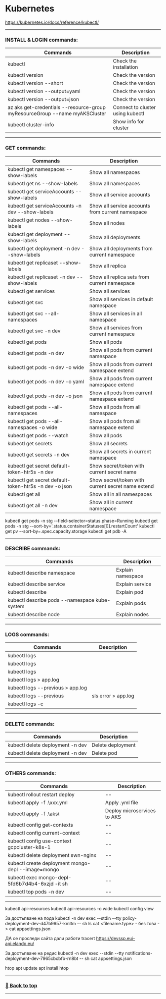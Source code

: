 # **Kubernetes**

https://kubernetes.io/docs/reference/kubectl/

---

### **INSTALL & LOGIN commands:**

|**Commands**                                                                   | **Description**                  |
|--                                                                             | --                               |
|kubectl                                                                        | Check the installation           |
|kubectl version                                                                | Check the version                |
|kubectl version --short                                                        | Check the version                |
|kubectl version --output=yaml                                                  | Check the version                |
|kubectl version --output=json                                                  | Check the version                |
|az aks get-credentials --resource-group myResourceGroup --name myAKSCluster    | Connect to cluster using kubectl |
|kubectl cluster-info                                                           | Show info for cluster            |

---

### **GET commands:**

|**Commands**                                               | **Description**                                     |
|--                                                         | --                                                  |
|kubectl get namespaces --show-labels                       | Show all namespaces                                 |
|kubectl get ns --show-labels                               | Show all namespaces                                 |
|kubectl get serviceAccounts --show-labels                  | Show all service accounts                           |
|kubectl get serviceAccounts -n dev --show-labels           | Show all service accounts from current namespace    |
|kubectl get nodes --show-labels                            | Show all nodes                                      |
|kubectl get deployment --show-labels                       | Show all deployments                                |
|kubectl get deployment -n dev --show-labels                | Show all deployments from current namespace         |
|kubectl get replicaset --show-labels                       | Show all replica                                    |
|kubectl get replicaset -n dev --show-labels                | Show all replica sets from current namespace        |
|kubectl get services                                       | Show all services                                   |
|kubectl get svc                                            | Show all services in default namespace              |
|kubectl get svc --all-namespaces                           | Show all services in all namespace                  |
|kubectl get svc -n dev                                     | Show all services from current namespace            |
|kubectl get pods                                           | Show all pods                                       |
|kubectl get pods -n dev                                    | Show all pods from current namespace                |
|kubectl get pods -n dev -o wide                            | Show all pods from current namespace extend         |
|kubectl get pods -n dev -o yaml                            | Show all pods from current namespace extend         |
|kubectl get pods -n dev -o json                            | Show all pods from current namespace extend         |
|kubectl get pods --all-namespaces                          | Show all pods from all namespace                    |
|kubectl get pods --all-namespaces -o wide                  | Show all pods from all namespace extend             |
|kubectl get pods --watch                                   | Show all pods                                       |
|kubectl get secrets                                        | Show all secrets                                    |
|kubectl get secrets -n dev                                 | Show all secrets in current namespace               |
|kubectl get secret default-token-htr5s -n dev              | Show secret/token with current secret name          |
|kubectl get secret default-token-htr5s -n dev -o json      | Show secret/token with current secret name extend   |
|kubectl get all                                            | Show all in all namespaces                          |
|kubectl get all -n dev                                     | Show all in current namespace                       |

kubectl get pods -n stg --field-selector=status.phase=Running
kubectl get pods -n stg --sort-by='.status.containerStatuses[0].restartCount'
kubectl get pv --sort-by=.spec.capacity.storage
kubectl get pdb -A

---

### **DESCRIBE commands:**

|**Commands**                                               | **Description**   |
|--                                                         | --                |
|kubectl describe namespace                                 | Explain namespace |
|kubectl describe service <name-service>                    | Explain service   |
|kubectl describe <pod-name>                                | Explain pod       |
|kubectl describe pods --namespace kube-system              | Explain pods      |
|kubectl describe node <name-node>                          | Explain nodes     |

---

### **LOGS commands:**

|**Commands**                                               | **Description** |
|--                                                         | --              |
|kubectl logs <name-deployment>                             |                 |
|kubectl logs <name-service>                                |                 |
|kubectl logs <name-pod>                                    |                 |
|kubectl logs <name-pod> > app.log                          |                 |
|kubectl logs <name-pod> --previous > app.log               |                 |
|kubectl logs <name-pod> --previous | sls error > app.log   |                 |
|kubectl logs <pod-name> -c <container-name>                |                 |

---

### **DELETE commands:**

|**Commands**                                              | **Description**   |
|--                                                        | --                |
|kubectl delete deployment <name-deployment> -n dev        | Delete deployment |
|kubectl delete deployment <name-pod> -n dev               | Delete pod        |

---

### **OTHERS commands:**

|**Commands**                                           | **Description**             |
|--                                                     | --                          |
|kubectl rollout restart deploy <name-deploy>           | --                          |
|kubectl apply -f .\xxx.yml                             | Apply .yml file             |
|kubectl apply -f .\aks\                                | Deploy microservices to AKS |
|kubectl config get-contexts                            | --                          |
|kubectl config current-context                         | --                          |
|kubectl config use-context gcpcluster-k8s-1            | --                          |
|kubectl delete deployment swn-nginx                    | --                          |
|kubectl create deployment mongo-depl --image=mongo     | --                          |
|kubectl exec mongo-depl-5fd6b7d4b4-6xzjd -it sh        | --                          |
|kubectl top pods -n dev                                | --                          |

---

kubectl api-resources
kubectl api-resources -o wide
kubectl config view

За достъпване на пода
kubectl -n dev exec --stdin --tty policy-deployment-dev-d47b9957-kmltm -- sh
ls
cat <filename.type> - без това -> cat appsettings.json

ДА се проследи сайта дали работи
tracert https://devssp.eui-api.elando.eu/

За достъпване на редис
kubectl -n dev exec --stdin --tty notifications-deployment-dev-7965cbcbfb-rn8bt -- sh
cat appsettings.json

htop
apt update
apt install htop


---
### [🔼 Back to top](#commands)
---